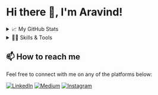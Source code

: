 # Hi there 👋, I'm Aravind!


</details>

<details>
<summary>📈 My GitHub Stats</summary>
<br>

[![Anurag's GitHub stats](https://github-readme-stats.vercel.app/api?username=boun7yhunt3r)](https://github.com/boun7yhunt3r/github-readme-stats)

[![GitHub Streak](https://github-readme-streak-stats.herokuapp.com/?user=boun7yhunt3r&theme=dark)](https://git.io/streak-stats)

[![Top Langs](https://github-readme-stats.vercel.app/api/top-langs/?username=boun7yhunt3r&layout=compact)](https://github.com/boun7yhunt3r/github-readme-stats)

</details>

<details>
<summary>👨‍💻 Skills & Tools</summary>  
<br>

![Python](https://img.shields.io/badge/python-3670A0?style=for-the-badge&logo=python&logoColor=ffdd54)
![PyTorch](https://img.shields.io/badge/PyTorch-%23EE4C2C.svg?style=for-the-badge&logo=PyTorch&logoColor=white)
![TensorFlow](https://img.shields.io/badge/TensorFlow-%23FF6F00.svg?style=for-the-badge&logo=TensorFlow&logoColor=white)

![Tableau](https://img.shields.io/badge/tableau-%2302B7E9.svg?style=for-the-badge&logo=tableau&logoColor=white)
![Matlab](https://img.shields.io/badge/-Matlab-F7DF1E?style=for-the-badge&logo=Matlab&logoColor=white)

![Git](https://img.shields.io/badge/git-%23F05033.svg?style=for-the-badge&logo=git&logoColor=white)
![GitHub](https://img.shields.io/badge/github-%23121011.svg?style=for-the-badge&logo=github&logoColor=white)

</details>

## 📫 How to reach me

Feel free to connect with me on any of the platforms below:

[![LinkedIn](https://img.shields.io/badge/linkedin-%230077B5.svg?style=for-the-badge&logo=linkedin&logoColor=white)](https://www.linkedin.com/in/aravindrk/)
[![Medium](https://img.shields.io/badge/Medium-12100E?style=for-the-badge&logo=medium&logoColor=white)](https://medium.com/@aravindrk)
[![Instagram](https://img.shields.io/badge/Instagram-%23E4405F.svg?style=for-the-badge&logo=Instagram&logoColor=white)](https://www.instagram.com/the_guy_standing_upside_down/)

